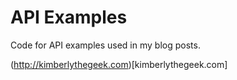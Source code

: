 # API Examples

Code for API examples used in my blog posts.

(http://kimberlythegeek.com)[kimberlythegeek.com]